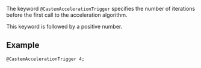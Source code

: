 The keyword `@CastemAccelerationTrigger` specifies the number of
iterations before the first call to the acceleration algorithm.

This keyword is followed by a positive number.

## Example

~~~~ {.cpp}
@CastemAccelerationTrigger 4;
~~~~~~~~
